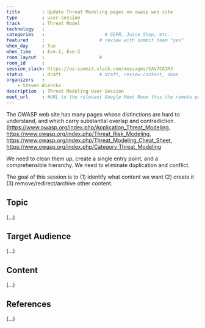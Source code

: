 ```yaml
---
title        : Update Threat Modeling pages on owasp web site
type         : user-session
track        : Threat Model
technology   :
categories   :                      # GDPR, Juice Shop, etc.
featured     :                    # review with summit team "yes"
when_day     : Tue
when_time    : Eve-1, Eve-2
room_layout  :                    #
room_id      :
session_slack: https://os-summit.slack.com/messages/CAV7CG1MJ
status       : draft              # draft, review-content, done
organizers   :
    - Steven Wierckx
description  : Threat Modeling User Session
meet_url     : #URL to the relevant Google Meet Room thus the remote participants can join a session
---
```


The OWASP web site has many pages whose distinctions are hard to understand, and which carry substantial overlap and contradiction.    (https://www.owasp.org/index.php/Application_Threat_Modeling, https://www.owasp.org/index.php/Threat_Risk_Modeling, https://www.owasp.org/index.php/Threat_Modeling_Cheat_Sheet, https://www.owasp.org/index.php/Category:Threat_Modeling

We need to clean them up, create a single entry point, and a comprehensible hierarchy. We need to eliminate duplication and conflict.

The goal of this session is to (1) identify what content we want (2) create it (3) remove/redirect/archive other content.

## Topic

(...)

## Target Audience

(...)

## Content

(...)

## References

(...)

